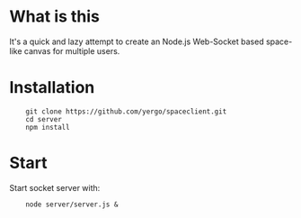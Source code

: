 # What is this

It's a quick and lazy attempt to create an Node.js Web-Socket based space-like canvas for multiple users.

# Installation

```
	git clone https://github.com/yergo/spaceclient.git
	cd server
	npm install
```

# Start

Start socket server with:

```
    node server/server.js &
```
